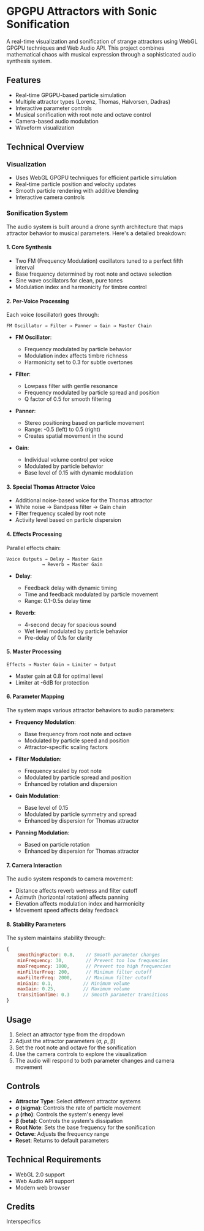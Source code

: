 # GPGPU Attractors with Sonic Sonification

A real-time visualization and sonification of strange attractors using WebGL GPGPU techniques and Web Audio API. This project combines mathematical chaos with musical expression through a sophisticated audio synthesis system.

## Features

- Real-time GPGPU-based particle simulation
- Multiple attractor types (Lorenz, Thomas, Halvorsen, Dadras)
- Interactive parameter controls
- Musical sonification with root note and octave control
- Camera-based audio modulation
- Waveform visualization

## Technical Overview

### Visualization
- Uses WebGL GPGPU techniques for efficient particle simulation
- Real-time particle position and velocity updates
- Smooth particle rendering with additive blending
- Interactive camera controls

### Sonification System

The audio system is built around a drone synth architecture that maps attractor behavior to musical parameters. Here's a detailed breakdown:

#### 1. Core Synthesis
- Two FM (Frequency Modulation) oscillators tuned to a perfect fifth interval
- Base frequency determined by root note and octave selection
- Sine wave oscillators for clean, pure tones
- Modulation index and harmonicity for timbre control

#### 2. Per-Voice Processing
Each voice (oscillator) goes through:
```
FM Oscillator → Filter → Panner → Gain → Master Chain
```
- **FM Oscillator**: 
  - Frequency modulated by particle behavior
  - Modulation index affects timbre richness
  - Harmonicity set to 0.3 for subtle overtones

- **Filter**:
  - Lowpass filter with gentle resonance
  - Frequency modulated by particle spread and position
  - Q factor of 0.5 for smooth filtering

- **Panner**:
  - Stereo positioning based on particle movement
  - Range: -0.5 (left) to 0.5 (right)
  - Creates spatial movement in the sound

- **Gain**:
  - Individual volume control per voice
  - Modulated by particle behavior
  - Base level of 0.15 with dynamic modulation

#### 3. Special Thomas Attractor Voice
- Additional noise-based voice for the Thomas attractor
- White noise → Bandpass filter → Gain chain
- Filter frequency scaled by root note
- Activity level based on particle dispersion

#### 4. Effects Processing
Parallel effects chain:
```
Voice Outputs → Delay → Master Gain
             → Reverb → Master Gain
```
- **Delay**:
  - Feedback delay with dynamic timing
  - Time and feedback modulated by particle movement
  - Range: 0.1-0.5s delay time

- **Reverb**:
  - 4-second decay for spacious sound
  - Wet level modulated by particle behavior
  - Pre-delay of 0.1s for clarity

#### 5. Master Processing
```
Effects → Master Gain → Limiter → Output
```
- Master gain at 0.8 for optimal level
- Limiter at -6dB for protection

#### 6. Parameter Mapping

The system maps various attractor behaviors to audio parameters:

- **Frequency Modulation**:
  - Base frequency from root note and octave
  - Modulated by particle speed and position
  - Attractor-specific scaling factors

- **Filter Modulation**:
  - Frequency scaled by root note
  - Modulated by particle spread and position
  - Enhanced by rotation and dispersion

- **Gain Modulation**:
  - Base level of 0.15
  - Modulated by particle symmetry and spread
  - Enhanced by dispersion for Thomas attractor

- **Panning Modulation**:
  - Based on particle rotation
  - Enhanced by dispersion for Thomas attractor

#### 7. Camera Interaction
The audio system responds to camera movement:
- Distance affects reverb wetness and filter cutoff
- Azimuth (horizontal rotation) affects panning
- Elevation affects modulation index and harmonicity
- Movement speed affects delay feedback

#### 8. Stability Parameters
The system maintains stability through:
```javascript
{
    smoothingFactor: 0.8,    // Smooth parameter changes
    minFrequency: 30,        // Prevent too low frequencies
    maxFrequency: 1000,      // Prevent too high frequencies
    minFilterFreq: 200,      // Minimum filter cutoff
    maxFilterFreq: 2000,     // Maximum filter cutoff
    minGain: 0.1,           // Minimum volume
    maxGain: 0.25,          // Maximum volume
    transitionTime: 0.3     // Smooth parameter transitions
}
```

## Usage

1. Select an attractor type from the dropdown
2. Adjust the attractor parameters (σ, ρ, β)
3. Set the root note and octave for the sonification
4. Use the camera controls to explore the visualization
5. The audio will respond to both parameter changes and camera movement

## Controls

- **Attractor Type**: Select different attractor systems
- **σ (sigma)**: Controls the rate of particle movement
- **ρ (rho)**: Controls the system's energy level
- **β (beta)**: Controls the system's dissipation
- **Root Note**: Sets the base frequency for the sonification
- **Octave**: Adjusts the frequency range
- **Reset**: Returns to default parameters

## Technical Requirements

- WebGL 2.0 support
- Web Audio API support
- Modern web browser

## Credits

Interspecifics

